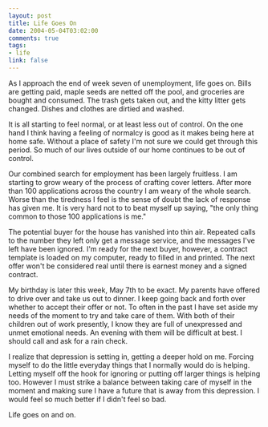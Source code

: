 ```yaml
--- 
layout: post
title: Life Goes On
date: 2004-05-04T03:02:00
comments: true
tags:
- life
link: false
---
```

As I approach the end of week seven of unemployment, life goes on. Bills are getting paid, maple seeds are netted off the pool, and groceries are bought and consumed. The trash gets taken out, and the kitty litter gets changed. Dishes and clothes are dirtied and washed.

It is all starting to feel normal, or at least less out of control. On the one hand I think having a feeling of normalcy is good as it makes being here at home safe. Without a place of safety I'm not sure we could get through this period. So much of our lives outside of our home continues to be out of control.

Our combined search for employment has been largely fruitless. I am starting to grow weary of the process of crafting cover letters. After more than 100 applications across the country I am weary of the whole search. Worse than the tiredness I feel is the sense of doubt the lack of response has given me. It is very hard not to to beat myself up saying, "the only thing common to those 100 applications is me."

The potential buyer for the house has vanished into thin air. Repeated calls to the number they left only get a message service, and the messages I've left have been ignored. I'm ready for the next buyer, however, a contract template is loaded on my computer, ready to filled in and printed. The next offer won't be considered real until there is earnest money and a signed contract.

My birthday is later this week, May 7th to be exact. My parents have offered to drive over and take us out to dinner. I keep going back and forth over whether to accept their offer or not. To often in the past I have set aside my needs of the moment to try and take care of them. With both of their children out of work presently, I know they are full of unexpressed and unmet emotional needs. An evening with them will be difficult at best. I should call and ask for a rain check.

I realize that depression is setting in, getting a deeper hold on me. Forcing myself to do the little everyday things that I normally would do is helping. Letting myself off the hook for ignoring or putting off larger things is helping too. However I must strike a balance between taking care of myself in the moment and making sure I have a future that is away from this depression. I would feel so much better if I didn't feel so bad.

Life goes on and on.
